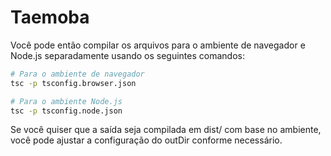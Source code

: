 # Taemoba
Você pode então compilar os arquivos para o ambiente de navegador e Node.js separadamente usando os seguintes comandos:

```bash
# Para o ambiente de navegador
tsc -p tsconfig.browser.json

# Para o ambiente Node.js
tsc -p tsconfig.node.json
```

Se você quiser que a saída seja compilada em dist/ com base no ambiente, você pode ajustar a configuração do outDir conforme necessário.